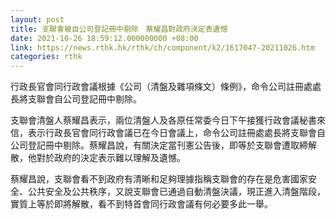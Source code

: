 ```yaml
---
layout: post
title: 支聯會被自公司登記冊中剔除　蔡耀昌對政府決定表遺憾
date: 2021-10-26 18:59:12.000000000 +08:00
link: https://news.rthk.hk/rthk/ch/component/k2/1617047-20211026.htm
categories: rthk
---
```


行政長官會同行政會議根據《公司（清盤及雜項條文）條例》，命令公司註冊處處長將支聯會自公司登記冊中剔除。

支聯會清盤人蔡耀昌表示，兩位清盤人及各原任常委今日下午接獲行政會議秘書來信，表示行政長官會同行政會議已在今日會議上，命令公司註冊處處長將支聯會自公司登記冊中剔除。蔡耀昌說，有關決定當刊憲公告後，即等於支聯會遭取締解散，他對於政府的決定表示難以理解及遺憾。

蔡耀昌說，支聯會看不到政府有清晰和足夠理據指稱支聯會的存在是危害國家安全、公共安全及公共秩序，又說支聯會已通過自動清盤決議，現正進入清盤階段，實質上等於即將解散，看不到特首會同行政會議有何必要多此一舉。
